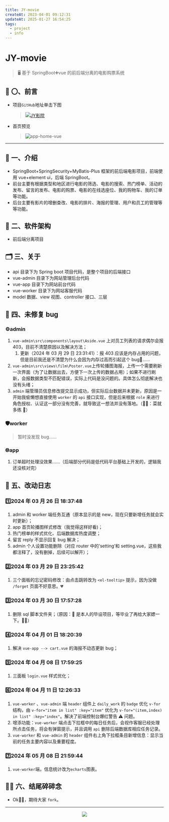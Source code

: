 ```yaml
---
title: JY-movie
createAt: 2023-04-01 09:12:31
updateAt: 2025-01-27 16:54:25
tags:
  - project
  - info
---
```


# JY-movie

> 🖥️ 基于 SpringBoot➕vue 的前后端分离的电影购票系统

## 🎤 〇、前言

- 项目`GitHub`地址单击下图

  > [![JY影院](https://github-readme-stats.vercel.app/api/pin/?username=get1024&repo=jy-movie&show_owner=true)](https://github.com/get1024/jy-movie)

- 首页预览

  > ![app-home-vue](/blog/project/JY-movie/app_home_vue.png)

---

## 📃 一、介绍

- SpringBoot+SpringSecurity+MyBatis-Plus 框架的前后端电影项目，前端使用 vue+element ui，后端 SpringBoot。
- 前台主要有根据类型和地区进行电影的筛选、电影的搜索、热门榜单、活动的发布、留言的发布、电影的购票、电影的在线选座位、我的购物车、我的订单等功能。
- 后台主要有影片的增删查改、电影的排片、海报的管理、用户和员工的管理等等功能。

## 📱 二、软件架构

- 前后端分离项目

## 🗂️ 三、关于

- api 目录下为 Spring boot 项目代码，是整个项目的后端接口
- vue-admin 目录下为网站管理后台代码
- vue-app 目录下为网站前台代码
- vue-worker 目录下为网站客服代码
- model 数据、view 视图、controller 接口、三层

## 🐞 四、未修复 bug

### ⚙️admin

1. `vue-admin\src\components\layout\Aside.vue` 上对员工列表的请求偶尔会报 403，目前不清楚原因以及解决方法；
   1. 更新（2024 年 03 月 29 日 23:31:41）：报 403 应该是内存占用的问题，但是目前我还是不清楚为什么会因为内存过高而引起这个 bug🐛……
2. `vue-admin\src\views\film\Poster.vue`上传轮播图海报，上传一个需要刷新一次界面（为了让数据出去，方便下一次上传的数据占用）；如果不进行刷新，会报数据类型不匹配错误，实际上代码是没问题的。具体怎么彻底解决也没有头绪；
3. `admin` 端管理员信息修改提交显示成功，但实际后台数据并未更新，原因是一开始我偷懒想直接使用 `worker` 的 `api` 接口实现，但是后来根据 `role` 来进行角色授权、认证这一部分没有完善，就导致这一想法并没有落地。（🙌🏼：菜就多练 🙈）

### 🛡️worker

> 暂时没发现 bug……

### 🌐app

1. 订单超时处理没效果……（后端部分代码是低代码平台基础上开发的，逻辑我还没核对完）

## 🔧 五、改动日志

### 1️⃣2024 年 03 月 26 日 18:37:48

1. admin 和 worker 端任务互通（原本显示的是 new，现在只要新增任务就会实时更新）；
2. app 首页轮播图样式修改（我觉得这样好看)；
3. 热门榜单的样式优化、后端数据库热度调整；
4. 留言 reply 不显示回复 bug 解决；
5. admin 个人设置功能删除（对应 router 中的‘setting’和 setting.vue，这些我都注释了，没有删掉，后续可以解开）；

### 2️⃣2024 年 03 月 29 日 23:25:42

1. 三个面板的忘记密码修改：由点击跳转改为 `<el-tooltip>` 提示，因为没做 `/forget` 页面不好意思。💔

### 3️⃣2024 年 03 月 30 日 17:57:28

1. 删除 sql 脚本文件夹；（原因：🌟 是本人的毕设项目，等毕业了再给大家嫖一下。🙏🏼）

### 4️⃣2024 年 04 月 01 日 18:20:39

1. 解决 `vue-app --> cart.vue` 的海报不动态更新 bug；

### 5️⃣2024 年 04 月 08 日 17:59:25

1. 三面板 `login.vue` 样式优化；

### 6️⃣2024 年 04 月 11 日 12:26:33

1. `vue-worker` 、`vue-admin` 端 `header` 组件上 `daily_work` 的 `badge` 优化 `v-for` 结构，由 `v-for="item in list" :key="item"` 优化为 `v-for="(item,index) in list" :key="index"`。解决了前端控制台爆红警告 ⚠️ 问题。
2. 增添功能：`vue-worker` 端点击下拉框中的每日任务后，会视作客服已经处理所点击任务，将会有弹窗提示，并且调用 `api` 删除后端数据库相应任务记录。
3. `vue-worker` 和 `vue-admin` 的 `header` 组件右上角下拉框条目新增信息：显示当前的任务主要内容以及重要程度。

### 7️⃣2024 年 05 月 08 日 21:59:44

1. `vue-worker`端，信息统计改为`echarts`图表。

## 🙌🏼 六、结尾碎碎念

- Ok👌🏼，期待大家 `fork`。
<!-- - 个人联系方式 [personal home](../../../../index.md)，有兴趣可以联系讨论交流。 -->

---
<div align="center"><img src="https://github-readme-stats.vercel.app/api?username=get1024&show_icons=true&role=OWNER,ORGANIZATION_MEMBER,COLLABORATOR&theme=radical&hide_border=true&show_owner=true"/></div>